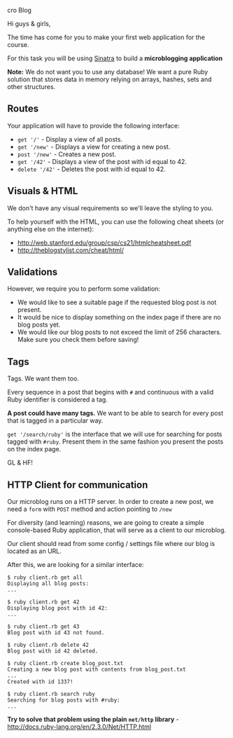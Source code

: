 cro Blog

Hi guys & girls,

The time has come for you to make your first web application for the course.

For this task you will be using [Sinatra](http://www.sinatrarb.com/) to build a **microblogging application**

**Note:** We do not want you to use any database! We want a pure Ruby solution that stores data in memory relying on arrays, hashes, sets and other structures.

## Routes

Your application will have to provide the following interface:

* `get '/'` - Display a view of all posts.
* `get '/new'` - Displays a view for creating a new post.
* `post '/new'` - Creates a new post.
* `get '/42'` - Displays a view of the post with id equal to 42.
* `delete '/42'` - Deletes the post with id equal to 42.

## Visuals & HTML

We don't have any visual requirements so we'll leave the styling to you.

To help yourself with the HTML, you can use the following cheat sheets (or anything else on the internet):

* <http://web.stanford.edu/group/csp/cs21/htmlcheatsheet.pdf>
* <http://theblogstylist.com/cheat/html/>

## Validations

However, we require you to perform some validation:

* We would like to see a suitable page if the requested blog post is not present.
* It would be nice to display something on the index page if there are no blog posts yet.
* We would like our blog posts to not exceed the limit of 256 characters. Make sure you check them before saving!

## Tags

Tags. We want them too.

Every sequence in a post that begins with `#` and continuous with a valid Ruby identifier is considered a tag.

**A post could have many tags.** We want to be able to search for every post that is tagged in a particular way.

`get '/search/ruby'` is the interface that we will use for searching for posts tagged with `#ruby`. Present them in the same fashion you present the posts on the index page.

GL & HF!

## HTTP Client for communication

Our microblog runs on a HTTP server. In order to create a new post, we need a `form` with `POST` method and action pointing to `/new`

For diversity (and learning) reasons, we are going to create a simple console-based Ruby application, that will serve as a client to our microblog.

Our client should read from some config / settings file where our blog is located as an URL.

After this, we are looking for a similar interface:

```
$ ruby client.rb get all
Displaying all blog posts:
...
```

```
$ ruby client.rb get 42
Displaying blog post with id 42:
...
```

```
$ ruby client.rb get 43
Blog post with id 43 not found.
```

```
$ ruby client.rb delete 42
Blog post with id 42 deleted.
```

```
$ ruby client.rb create blog_post.txt
Creating a new blog post with contents from blog_post.txt
...
Created with id 1337!
```

```
$ ruby client.rb search ruby
Searching for blog posts with #ruby:
...
```

**Try to solve that problem using the plain `net/http` library** - <http://docs.ruby-lang.org/en/2.3.0/Net/HTTP.html>

